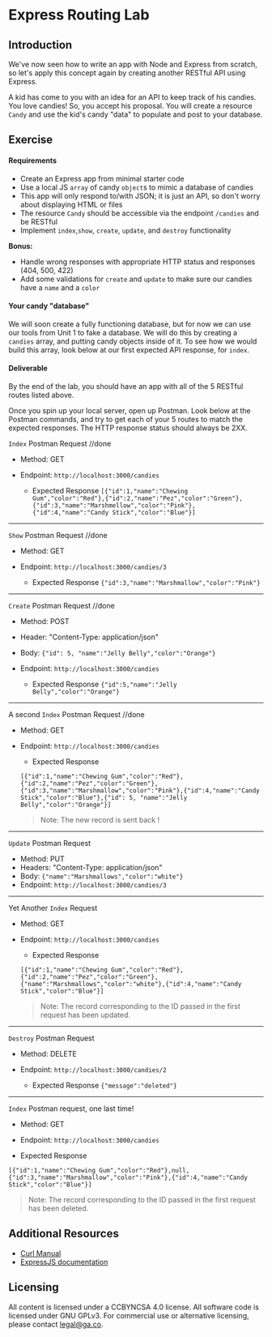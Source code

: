 # Express Routing Lab

## Introduction

We've now seen how to write an app with Node and Express from scratch, so let's apply this concept again by creating another RESTful API using Express.

A kid has come to you with an idea for an API to keep track of his candies.  You love candies!  So, you accept his proposal. You will create a resource `Candy` and use the kid's candy "data" to populate and post to your database.

## Exercise

#### Requirements

- Create an Express app from minimal starter code
- Use a local JS `array` of candy `object`s to mimic a database of candies
- This app will only respond to/with JSON; it is just an API, so don't worry about displaying HTML or files
- The resource `Candy` should be accessible via the endpoint `/candies` and be RESTful
- Implement `index`,`show`, `create`, `update`, and `destroy` functionality

**Bonus:**
- Handle wrong responses with appropriate HTTP status and responses (404, 500, 422)
- Add some validations for `create` and `update` to make sure our candies have a `name` and a `color`

#### Your candy "database"

We will soon create a fully functioning database, but for now we can use our tools from Unit 1 to fake a database.  We will do this by creating a `candies` array, and putting candy objects inside of it. To see how we would build this array, look below at our first expected API response, for `index`.

<!-- You should model up through index and create, including creation of the candies database, then briefly talk about rest of steps -->

#### Deliverable

By the end of the lab, you should have an app with all of the 5 RESTful routes listed above.

Once you spin up your local server, open up Postman. Look below at the Postman commands, and try to get each of your 5 routes to match the expected responses. The HTTP response status should always be 2XX.

`Index` Postman Request //done

- Method: GET
- Endpoint: `http://localhost:3000/candies`

  - Expected Response
  `[{"id":1,"name":"Chewing Gum","color":"Red"},{"id":2,"name":"Pez","color":"Green"},{"id":3,"name":"Marshmellow","color":"Pink"},{"id":4,"name":"Candy Stick","color":"Blue"}]`

---

`Show` Postman Request //done

- Method: GET
- Endpoint: `http://localhost:3000/candies/3`

  - Expected Response
  `{"id":3,"name":"Marshmallow","color":"Pink"}`

---

`Create` Postman Request //done

- Method: POST
- Header: "Content-Type: application/json"
- Body: `{"id": 5, "name":"Jelly Belly","color":"Orange"}`
- Endpoint: `http://localhost:3000/candies`

  - Expected Response
    `{"id":5,"name":"Jelly Belly","color":"Orange"}`

---


A second `Index` Postman Request //done

- Method: GET
- Endpoint: `http://localhost:3000/candies`

  - Expected Response

  `[{"id":1,"name":"Chewing Gum","color":"Red"},{"id":2,"name":"Pez","color":"Green"},{"id":3,"name":"Marshmallow","color":"Pink"},{"id":4,"name":"Candy Stick","color":"Blue"},{"id": 5, "name":"Jelly Belly","color":"Orange"}]`
  > Note: The new record is sent back !

---

`Update` Postman Request

- Method: PUT
- Headers: "Content-Type: application/json"
- Body: `{"name":"Marshmallows","color":"white"}`
- Endpoint: `http://localhost:3000/candies/3`

---

Yet Another `Index` Request

- Method: GET
- Endpoint: `http://localhost:3000/candies`

  - Expected Response

  `[{"id":1,"name":"Chewing Gum","color":"Red"},{"id":2,"name":"Pez","color":"Green"},{"name":"Marshmallows","color":"white"},{"id":4,"name":"Candy Stick","color":"Blue"}]`
  
  > Note: The record corresponding to the ID passed in the first request has been updated.

---

`Destroy` Postman Request

- Method: DELETE
- Endpoint: `http://localhost:3000/candies/2`

  - Expected Response
    `{"message":"deleted"}`

---

`Index` Postman request, one last time!

- Method: GET
- Endpoint: `http://localhost:3000/candies`

 - Expected Response

  `[{"id":1,"name":"Chewing Gum","color":"Red"},null,{"id":3,"name":"Marshmallow","color":"Pink"},{"id":4,"name":"Candy Stick","color":"Blue"}]`

> Note: The record corresponding to the ID passed in the first request has been deleted.

## Additional Resources

- [Curl Manual](http://curl.haxx.se/docs/manual.html)
- [ExpressJS documentation](http://expressjs.com/4x/api.html)

## Licensing
All content is licensed under a CC­BY­NC­SA 4.0 license.
All software code is licensed under GNU GPLv3. For commercial use or alternative licensing, please contact legal@ga.co.
